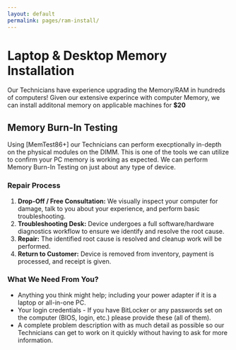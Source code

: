 ```yaml
---
layout: default
permalink: pages/ram-install/
---
```

# Laptop & Desktop Memory Installation

Our Technicians have experience upgrading the Memory/RAM in hundreds of computers! Given our extensive experince with computer Memory, we can install additonal memory on applicable machines for **$20**

## Memory Burn-In Testing

Using [MemTest86+] our Technicians can perform execptionally in-depth on the physical modules on the DIMM. This is one of the tools we can utilize to confirm your PC memory is working as expected. We can perform Memory Burn-In Testing on just about any type of device.

### Repair Process

1. **Drop-Off / Free Consultation:** We visually inspect your computer for damage, talk to you about your experience, and perform basic troubleshooting.
1. **Troubleshooting Desk:** Device undergoes a full software/hardware diagnostics workflow to ensure we identify and resolve the root cause.
1. **Repair:** The identified root cause is resolved and cleanup work will be performed.
1. **Return to Customer:** Device is removed from inventory, payment is processed, and receipt is given.

### What We Need From You?

- Anything you think might help; including your power adapter if it is a laptop or all-in-one PC.
- Your login credentials - If you have BitLocker or any passwords set on the computer (BIOS, login, etc.) please provide these (all of them).
- A complete problem description with as much detail as possible so our Technicians can get to work on it quickly without having to ask for more information.
